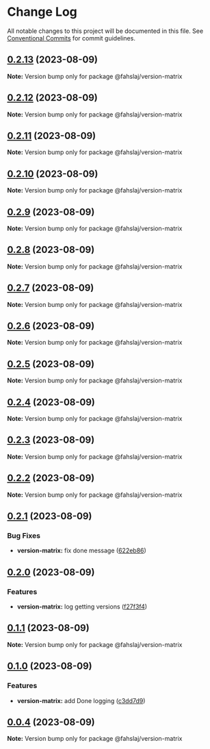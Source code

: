 # Change Log

All notable changes to this project will be documented in this file.
See [Conventional Commits](https://conventionalcommits.org) for commit guidelines.

## [0.2.13](https://github.com/fahslaj/lerna-mono/compare/v0.2.12...v0.2.13) (2023-08-09)

**Note:** Version bump only for package @fahslaj/version-matrix





## [0.2.12](https://github.com/fahslaj/lerna-mono/compare/v0.2.11...v0.2.12) (2023-08-09)

**Note:** Version bump only for package @fahslaj/version-matrix





## [0.2.11](https://github.com/fahslaj/lerna-mono/compare/v0.2.10...v0.2.11) (2023-08-09)

**Note:** Version bump only for package @fahslaj/version-matrix





## [0.2.10](https://github.com/fahslaj/lerna-mono/compare/v0.2.9...v0.2.10) (2023-08-09)

**Note:** Version bump only for package @fahslaj/version-matrix





## [0.2.9](https://github.com/fahslaj/lerna-mono/compare/v0.2.8...v0.2.9) (2023-08-09)

**Note:** Version bump only for package @fahslaj/version-matrix





## [0.2.8](https://github.com/fahslaj/lerna-mono/compare/v0.2.7...v0.2.8) (2023-08-09)

**Note:** Version bump only for package @fahslaj/version-matrix





## [0.2.7](https://github.com/fahslaj/lerna-mono/compare/v0.2.6...v0.2.7) (2023-08-09)

**Note:** Version bump only for package @fahslaj/version-matrix





## [0.2.6](https://github.com/fahslaj/lerna-mono/compare/v0.2.5...v0.2.6) (2023-08-09)

**Note:** Version bump only for package @fahslaj/version-matrix





## [0.2.5](https://github.com/fahslaj/lerna-mono/compare/v0.2.4...v0.2.5) (2023-08-09)

**Note:** Version bump only for package @fahslaj/version-matrix





## [0.2.4](https://github.com/fahslaj/lerna-mono/compare/v0.2.3...v0.2.4) (2023-08-09)

**Note:** Version bump only for package @fahslaj/version-matrix





## [0.2.3](https://github.com/fahslaj/lerna-mono/compare/v0.2.2...v0.2.3) (2023-08-09)

**Note:** Version bump only for package @fahslaj/version-matrix





## [0.2.2](https://github.com/fahslaj/lerna-mono/compare/v0.2.1...v0.2.2) (2023-08-09)

**Note:** Version bump only for package @fahslaj/version-matrix





## [0.2.1](https://github.com/fahslaj/lerna-mono/compare/v0.2.0...v0.2.1) (2023-08-09)

### Bug Fixes

- **version-matrix:** fix done message ([622eb86](https://github.com/fahslaj/lerna-mono/commit/622eb86a134819fef4317eeae4b3bd9233f273fc))

## [0.2.0](https://github.com/fahslaj/lerna-mono/compare/v0.1.1...v0.2.0) (2023-08-09)

### Features

- **version-matrix:** log getting versions ([f27f3f4](https://github.com/fahslaj/lerna-mono/commit/f27f3f446797d6d846571c1c9ecc89645b954363))

## [0.1.1](https://github.com/fahslaj/lerna-mono/compare/v0.1.0...v0.1.1) (2023-08-09)

**Note:** Version bump only for package @fahslaj/version-matrix

## [0.1.0](https://github.com/fahslaj/lerna-mono/compare/v0.0.4...v0.1.0) (2023-08-09)

### Features

- **version-matrix:** add Done logging ([c3dd7d9](https://github.com/fahslaj/lerna-mono/commit/c3dd7d95d108d57f88a5a24c7803a72ad43361b8))

## [0.0.4](https://github.com/fahslaj/lerna-mono/compare/v0.0.3...v0.0.4) (2023-08-09)

**Note:** Version bump only for package @fahslaj/version-matrix
